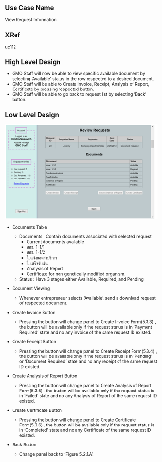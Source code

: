 Use Case Name
-------------
View Request Information

XRef
----
uc112

High Level Design
-----------------
* GMO Staff will now be able to view specific available document by selecting ‘Available’ status in the row respected to a desired document.
* GMO Staff will be able to Create Invoice, Receipt, Analysis of Report, Certificate by pressing respected button.
* GMO Staff will be able to go back to request list by selecting ‘Back’ button.


Low Level Design
----------------

![Screenshot](images/ds112-ViewRequestInformation.png)

* Documents Table
	- Documents : Contain documents associated with selected request
		+ Current documents available
		+ สทช. 1-1/1
		+ สทช. 1-1/2
		+ ใบแจ้งยอดค่าบริการ
		+ ใบเสร็จรับเงิน
		+ Analysis of Report
		+ Certificate for non genetically modified organism.
	- Status : Have 3 stages either Available, Required, and Pending
* Document Viewing
	- Whenever entrepreneur selects ‘Available’, send a download request of respected document. 
* Create Invoice Button
	- Pressing the button will change panel to Create Invoice Form(5.3.3) , the button will be available only if the request status is in ‘Payment Required’ state and no any invoice of the same request ID existed.
* Create Receipt Button
	- Pressing the button will change panel to Create Receipt Form(5.3.4) , the button will be available only if the request status is in ‘Pending’ or ‘Document Required’ state and no any receipt of the same request ID existed.

* Create Analysis of Report Button
	- Pressing the button will change panel to Create Analysis of Report Form(5.3.5) , the button will be available only if the request status is in ‘Failed’ state and no any Analysis of Report of the same request ID existed.

* Create Certificate Button
	- Pressing the button will change panel to Create Certificate Form(5.3.6) , the button will be available only if the request status is in ‘Completed’ state and no any Certificate of the same request ID existed.
* Back Button
	- Change panel back to ‘Figure 5.2.1.A’.

